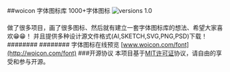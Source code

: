 ##woicon 字体图标库 1000+字体图标
![versions 1.0](https://img.shields.io/badge/versions-1.0-green.svg)
####
做了很多项目，画了很多图标、然后就有建立一套字体图标库的想法、希望大家喜欢😁😁！
并且提供多种设计源文件格式(AI,SKETCH,SVG,PNG,PSD)下载！
########
########
字体图标在线预览
[www.woicon.com/font](http://woicon.com/font)
###开源协议
本项目基于[MIT许可证](https://zh.wikipedia.org/wiki/MIT%E8%A8%B1%E5%8F%AF%E8%AD%89)协议，请自由的享受和参与开源。